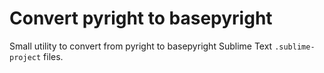 # Convert pyright to basepyright

Small utility to convert from pyright to basepyright Sublime Text `.sublime-project` files.
